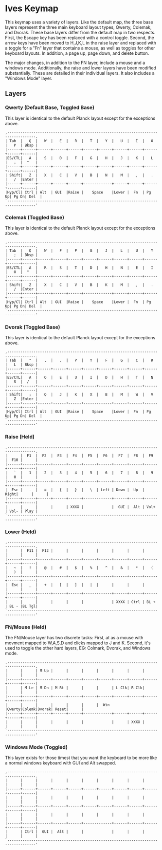 # Ives Keymap

This keymap uses a variety of layers. Like the default map, the three base layers represent the three main keyboard layout types, Qwerty, Colemak, and Dvorak. These base layers differ from the default map in two respects. First, the Escape key has been replaced with a control toggle. Second, the arrow keys have been moved to H,J,K,L in the raise layer and replaced with a toggle for a "Fn" layer that contains a mouse, as well as toggles for other keyboard layouts. In addition, a page up, page down, and delete button.

The major changes, in addition to the FN layer, include a mouse and a windows mode. Additionally, the raise and lower layers have been modified substantially. These are detailed in their individual layers. It also includes a "Windows Mode" layer.

## Layers

### Qwerty (Default Base, Toggled Base)

This layer is identical to the default Planck layout except for the exceptions above.

````
,-----------------------------------------------------------------------------------.
| Tab  |   Q  |   W  |   E  |   R  |   T  |   Y  |   U  |   I  |   O  |   P  | Bksp |
|------+------+------+------+------+------+------+------+------+------+------+------|
|ES/CTL|   A  |   S  |   D  |   F  |   G  |   H  |   J  |   K  |   L  |   ;  |  "   |
|------+------+------+------+------+------+------+------+------+------+------+------|
| Shift|   Z  |   X  |   C  |   V  |   B  |   N  |   M  |   ,  |   .  |   /  |Enter |
|------+------+------+------+------+-------------+------+------+------+------+------|
|Hyp/Cl| Ctrl | Alt  | GUI  |Raise |    Space    |Lower |  Fn  | Pg Up| Pg Dn| Del  |
`-----------------------------------------------------------------------------------'
````

### Colemak (Toggled Base)

This layer is identical to the default Planck layout except for the exceptions above.

````
,-----------------------------------------------------------------------------------.
| Tab  |   Q  |   W  |   F  |   P  |   G  |   J  |   L  |   U  |   Y  |   ;  | Bksp |
|------+------+------+------+------+------+------+------+------+------+------+------|
|ES/CTL|   A  |   R  |   S  |   T  |   D  |   H  |   N  |   E  |   I  |   O  |  "   |
|------+------+------+------+------+------+------+------+------+------+------+------|
| Shift|   Z  |   X  |   C  |   V  |   B  |   K  |   M  |   ,  |   .  |   /  |Enter |
|------+------+------+------+------+-------------+------+------+------+------+------|
|Hyp/Cl| Ctrl | Alt  | GUI  |Raise |    Space    |Lower |  Fn  | Pg Up| Pg Dn| Del  |
`-----------------------------------------------------------------------------------'
````

### Dvorak (Toggled Base)

This layer is identical to the default Planck layout except for the exceptions above.

````
,-----------------------------------------------------------------------------------.
| Tab  |   "  |   ,  |   .  |   P  |   Y  |   F  |   G  |   C  |   R  |   L  | Bksp |
|------+------+------+------+------+------+------+------+------+------+------+------|
|ES/CTL|   A  |   O  |   E  |   U  |   I  |   D  |   H  |   T  |   N  |   S  |  /   |
|------+------+------+------+------+------+------+------+------+------+------+------|
| Shift|   ;  |   Q  |   J  |   K  |   X  |   B  |   M  |   W  |   V  |   Z  |Enter |
|------+------+------+------+------+-------------+------+------+------+------+------|
|Hyp/Cl| Ctrl | Alt  | GUI  |Raise |    Space    |Lower |  Fn  | Pg Up| Pg Dn| Del  |
`-----------------------------------------------------------------------------------'
````

### Raise (Held)

 ````
,-----------------------------------------------------------------------------------.
|      |  F1  |  F2  |  F3  |  F4  |  F5  |  F6  |  F7  |  F8  |  F9  |  F10 |      |
|------+------+------+------+------+------+------+------+------+------+------+------|
|   `  |   1  |   2  |   3  |   4  |   5  |   6  |   7  |   8  |   9  |   0  |      |
|------+------+------+------+------+------+------+------+------+------+------+------|
|  Esc |   -  |   =  |   {  |   }  |   \  | Left | Down |  Up  | Right|      |      |
|------+------+------+------+------+-------------+------+------+------+------+------|
|      |      |      |      | XXXX |             |  GUI |  Alt | Vol+ | Vol- | Play |
`-----------------------------------------------------------------------------------'
````

### Lower (Held)

````
,-----------------------------------------------------------------------------------.
|      |  F11 |  F12 |      |      |      |      |      |      |      |      |      |
|------+------+------+------+------+------+------+------+------+------+------+------|
|   ~  |   !  |   @  |   #  |   $  |   %  |   ^  |   &  |   *  |   (  |   )  |      |
|------+------+------+------+------+------+------+------+------+------+------+------|
|  Esc |   _  |   +  |   [  |   ]  |   |  |      |      |      |      |      |      |
|------+------+------+------+------+-------------+------+------+------+------+------|
|      |      |      |      |      |             | XXXX | Ctrl | BL + | BL - |BL Tgl|
`-----------------------------------------------------------------------------------'
````

### FN/Mouse (Held)

The FN/Mouse layer has two discrete tasks: First, at as a mouse with movment mapped to W,A,S,D and clicks mapped to J and K. Second, it's used to toggle the other hard layers, EG: Colmark, Dvorak, and Windows mode.

````
,-----------------------------------------------------------------------------------.
|      |      | M Up |      |      |      |      |      |      |      |      |      |
|------+------+------+------+------+------+------+------+------+------+------+------|
|      | M Le | M Dn | M Rt |      |      |      | L Clk| R Clk|      |      |      |
|------+------+------+------+------+------+------+------+------+------+------+------|
|      |      |      |      |      |      |  Win |Qwerty|Colemk|Dvorak| Reset|      |
|------+------+------+------+------+-------------+------+------+------+------+------|
|      |      |      |      |      |             |      | XXXX |      |      |      |
`-----------------------------------------------------------------------------------'
````

### Windows Mode (Toggled)

This layer exists for those timest that you want the keyboard to be more like a normal windows keyboard with GUI and Alt swapped.

````
,-----------------------------------------------------------------------------------.
|      |      |      |      |      |      |      |      |      |      |      |      |
|------+------+------+------+------+------+------+------+------+------+------+------|
|      |      |      |      |      |      |      |      |      |      |      |      |
|------+------+------+------+------+------+------+------+------+------+------+------|
|      |      |      |      |      |      |      |      |      |      |      |      |
|------+------+------+------+------+-------------+------+------+------+------+------|
|      | Ctrl |  GUI |  Alt |      |             |      |      |      |      |      |
`-----------------------------------------------------------------------------------'
````